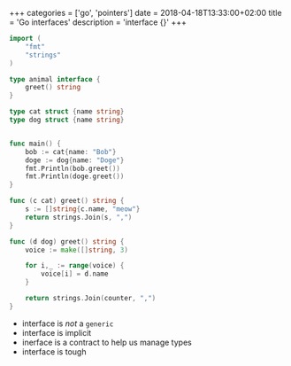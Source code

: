 +++
categories = ['go', 'pointers']
date = 2018-04-18T13:33:00+02:00
title = 'Go interfaces'
description = 'interface {}'
+++


```go
import (
    "fmt"
    "strings"
)

type animal interface {
    greet() string
}

type cat struct {name string}
type dog struct {name string}


func main() {
    bob := cat{name: "Bob"}
    doge := dog{name: "Doge"}
    fmt.Println(bob.greet())
    fmt.Println(doge.greet())
}

func (c cat) greet() string {
    s := []string{c.name, "meow"}
	return strings.Join(s, ",")
}

func (d dog) greet() string {
    voice := make([]string, 3)

    for i,_ := range(voice) {
        voice[i] = d.name
    }

    return strings.Join(counter, ",")
}

```

- interface is *not* a `generic`
- interface is implicit
- inerface is a contract to help us manage types
- interface is tough
